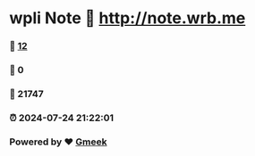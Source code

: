 # wpli Note :link: http://note.wrb.me 
### :page_facing_up: [12](http://note.wrb.me/tag.html) 
### :speech_balloon: 0 
### :hibiscus: 21747 
### :alarm_clock: 2024-07-24 21:22:01 
### Powered by :heart: [Gmeek](https://github.com/Meekdai/Gmeek)
